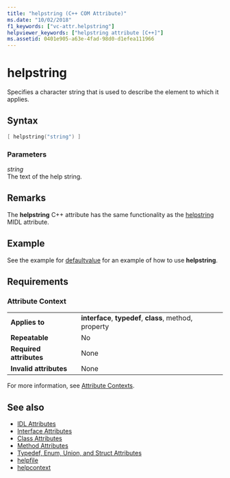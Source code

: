 ```yaml
---
title: "helpstring (C++ COM Attribute)"
ms.date: "10/02/2018"
f1_keywords: ["vc-attr.helpstring"]
helpviewer_keywords: ["helpstring attribute [C++]"]
ms.assetid: 0401e905-a63e-4fad-98d0-d1efea111966
---
```

# helpstring

Specifies a character string that is used to describe the element to which it applies.

## Syntax

```cpp
[ helpstring("string") ]
```

### Parameters

*string*<br/>
The text of the help string.

## Remarks

The **helpstring** C++ attribute has the same functionality as the [helpstring](/windows/desktop/Midl/helpstring) MIDL attribute.

## Example

See the example for [defaultvalue](defaultvalue.md) for an example of how to use **helpstring**.

## Requirements

### Attribute Context

|||
|-|-|
|**Applies to**|**interface**, **typedef**, **class**, method, property|
|**Repeatable**|No|
|**Required attributes**|None|
|**Invalid attributes**|None|

For more information, see [Attribute Contexts](cpp-attributes-com-net.md#contexts).

## See also

- [IDL Attributes](idl-attributes.md)
- [Interface Attributes](interface-attributes.md)
- [Class Attributes](class-attributes.md)
- [Method Attributes](method-attributes.md)
- [Typedef, Enum, Union, and Struct Attributes](typedef-enum-union-and-struct-attributes.md)
- [helpfile](helpfile.md)
- [helpcontext](helpcontext.md)

